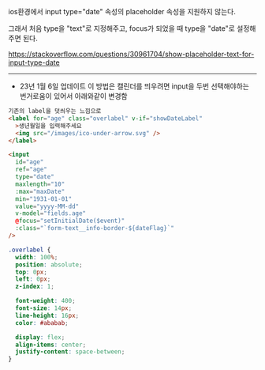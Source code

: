 ios환경에서 input type="date" 속성의 placeholder 속성을 지원하지 않는다.

그래서 처음 type을 "text"로 지정해주고,
focus가 되었을 때 type을 "date"로 설정해주면 된다.

https://stackoverflow.com/questions/30961704/show-placeholder-text-for-input-type-date

---

- 23년 1월 6일 업데이트
  이 방법은 캘린더를 띄우려면 input을 두번 선택해야하는 번거로움이 있어서 아래와같이 변경함

```html
기존의 label을 덧씌우는 느낌으로
<label for="age" class="overlabel" v-if="showDateLabel"
  >생년월일을 입력해주세요
  <img src="/images/ico-under-arrow.svg" />
</label>

<input
  id="age"
  ref="age"
  type="date"
  maxlength="10"
  :max="maxDate"
  min="1931-01-01"
  value="yyyy-MM-dd"
  v-model="fields.age"
  @focus="setInitialDate($event)"
  :class="`form-text__info-border-${dateFlag}`"
/>
```

```css
.overlabel {
  width: 100%;
  position: absolute;
  top: 0px;
  left: 0px;
  z-index: 1;

  font-weight: 400;
  font-size: 14px;
  line-height: 16px;
  color: #ababab;

  display: flex;
  align-items: center;
  justify-content: space-between;
}
```
